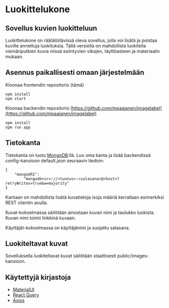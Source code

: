 # Luokittelukone
## Sovellus kuvien luokitteluun

Luokittelukone on räätälöitävissä oleva sovellus, jolla voi lisätä ja poistaa kuville annettuja luokituksia. Tällä versiolla on mahdollista luokitella viemäriputkien kuvia niissä esiintyvien vikojen, täyttöasteen ja materiaalin mukaan.

## Asennus paikallisesti omaan järjestelmään

Kloonaa frontendin repositorio (tämä)
```
npm install
npm start
```

Kloonaa backendin repositorio [https://github.com/mpaajanen/imagelabel](https://github.com/mpaajanen/imagelabel)
```
npm install
npm run app
```

## Tietokanta

Tietokanta on luotu [MongoDB](https://www.mongodb.com/):llä. Luo oma kanta ja lisää backendissä config-kansioon default.json seuraavin tiedoin:
```
{
    "mongoURI":
        "mongodb+srv://<tunnus>:<salasana>@<host>?retryWrites=true&w=majority"
}
```
Kantaan on mahdollista lisätä kuvatietoja isoja määriä kerrallaan esimerkiksi REST clientin avulla.

Kuvat-kokoelmassa säilötään ainostaan kuvan nimi ja taulukko luokista. Kuvan nimi toimii linkkinä kuvaan. 

Käyttäjät-kokoelmassa on käyttäjänimi ja suojattu salasana.

## Luokiteltavat kuvat
Sovelluksella luokiteltavat kuvat säilötään staattisesti public/images-kansioon.

## Käytettyjä kirjastoja
- [MaterialUI](https://mui.com/)
- [React Query](https://tanstack.com/query/latest/)
- [Axios](https://axios-http.com/)